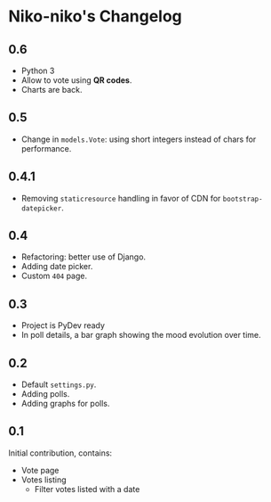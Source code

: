 Niko-niko's Changelog
=====================

0.6
---

* Python 3
* Allow to vote using __QR codes__.
* Charts are back.

0.5
---

* Change in `models.Vote`: using short integers instead of chars for
  performance.

0.4.1
-----

* Removing `staticresource` handling in favor of CDN for
  `bootstrap-datepicker`.

0.4
---

 * Refactoring: better use of Django.
 * Adding date picker.
 * Custom `404` page.

0.3
---

 * Project is PyDev ready
 * In poll details, a bar graph showing the mood evolution over time.

0.2
---

 * Default `settings.py`.
 * Adding polls.
 * Adding graphs for polls.

0.1
---

Initial contribution, contains:

 * Vote page
 * Votes listing
     * Filter votes listed with a date
